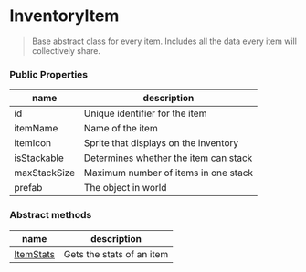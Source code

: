 # InventoryItem
> Base abstract class for every item. Includes all the data every item will collectively share.

### Public Properties
|name|description|
|----|-----------|
|id|Unique identifier for the item|
|itemName|Name of the item|
|itemIcon|Sprite that displays on the inventory|
|isStackable|Determines whether the item can stack|
|maxStackSize|Maximum number of items in one stack|
|prefab|The object in world|

### Abstract methods
|name|description|
|-|-|
|[ItemStats](ItemStats.md)|Gets the stats of an item|

